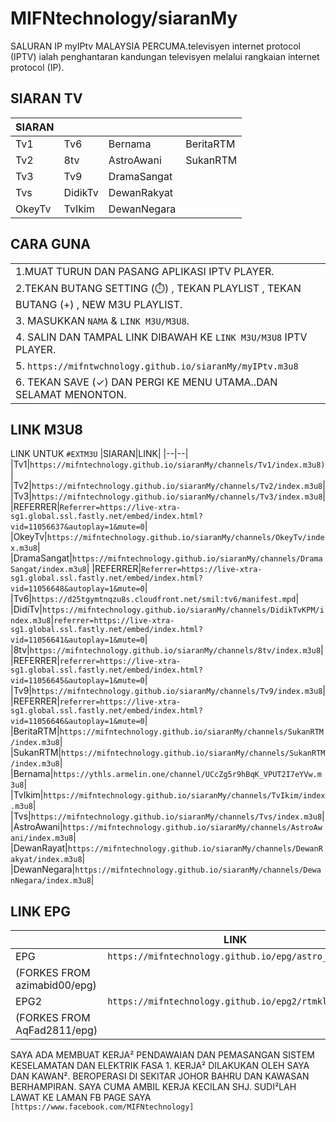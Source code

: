 # MIFNtechnology/siaranMy 
SALURAN IP myIPtv MALAYSIA PERCUMA.televisyen internet protocol (IPTV) ialah penghantaran kandungan televisyen melalui rangkaian internet protocol (IP).
## SIARAN TV
 SIARAN | | | |  
|--|--|--|--|
|Tv1|Tv6|Bernama|BeritaRTM|
|Tv2|8tv|AstroAwani|SukanRTM|
|Tv3|Tv9|DramaSangat||
|Tvs|DidikTv|DewanRakyat||
|OkeyTv|TvIkim|DewanNegara||
## CARA GUNA
| |
|-|
|1.MUAT TURUN DAN PASANG APLIKASI IPTV PLAYER.|
|2.TEKAN BUTANG SETTING (⏱️) , TEKAN PLAYLIST , TEKAN BUTANG (+) , NEW M3U PLAYLIST.|
|3. MASUKKAN `NAMA` & `LINK M3U/M3U8`.
|4. SALIN DAN TAMPAL LINK DIBAWAH KE `LINK M3U/M3U8` IPTV PLAYER.|
|5. `https://mifntwchnology.github.io/siaranMy/myIPtv.m3u8`|
|6. TEKAN SAVE (✓) DAN PERGI KE MENU UTAMA..DAN SELAMAT MENONTON.|
## LINK M3U8 
LINK UNTUK `#EXTM3U`
|SIARAN|LINK|
|--|--|
|Tv1|`https://mifntechnology.github.io/siaranMy/channels/Tv1/index.m3u8)`|
|Tv2|`https://mifntechnology.github.io/siaranMy/channels/Tv2/index.m3u8`|
|Tv3|`https://mifntechnology.github.io/siaranMy/channels/Tv3/index.m3u8`|
|REFERRER|`Referrer=https://live-xtra-sg1.global.ssl.fastly.net/embed/index.html?vid=11056637&autoplay=1&mute=0`|   
|OkeyTv|`https://mifntechnology.github.io/siaranMy/channels/OkeyTv/index.m3u8`|
|DramaSangat|`https://mifntechnology.github.io/siaranMy/channels/DramaSangat/index.m3u8`|
|REFERRER|`Referrer=https://live-xtra-sg1.global.ssl.fastly.net/embed/index.html?vid=11056648&autoplay=1&mute=0`|
|Tv6|`https://d25tgymtnqzu8s.cloudfront.net/smil:tv6/manifest.mpd`|
|DidiTv|`https://mifntechnology.github.io/siaranMy/channels/DidikTvKPM/index.m3u8`|`referrer=https://live-xtra-sg1.global.ssl.fastly.net/embed/index.html?vid=11056641&autoplay=1&mute=0`|
|8tv|`https://mifntechnology.github.io/siaranMy/channels/8tv/index.m3u8`|
|REFERRER|`referrer=https://live-xtra-sg1.global.ssl.fastly.net/embed/index.html?vid=11056645&autoplay=1&mute=0`|
|Tv9|`https://mifntechnology.github.io/siaranMy/channels/Tv9/index.m3u8`|
|REFERRER|`referrer=https://live-xtra-sg1.global.ssl.fastly.net/embed/index.html?vid=11056646&autoplay=1&mute=0`|
|BeritaRTM|`https://mifntechnology.github.io/siaranMy/channels/SukanRTM/index.m3u8`|
|SukanRTM|`https://mifntechnology.github.io/siaranMy/channels/SukanRTM/index.m3u8`|
|Bernama|`https://ythls.armelin.one/channel/UCcZg5r9hBqK_VPUT2I7eYVw.m3u8`|
|TvIkim|`https://mifntechnology.github.io/siaranMy/channels/TvIkim/index.m3u8`|
|Tvs|`https://mifntechnology.github.io/siaranMy/channels/Tvs/index.m3u8`|
|AstroAwani|`https://mifntechnology.github.io/siaranMy/channels/AstroAwani/index.m3u8`|
|DewanRayat|`https://mifntechnology.github.io/siaranMy/channels/DewanRakyat/index.m3u8`|
|DewanNegara|`https://mifntechnology.github.io/siaranMy/channels/DewanNegara/index.m3u8`|
## LINK EPG
|   | LINK |
|--|--|
| EPG | `https://mifntechnology.github.io/epg/astro_epg.xml` |
| (FORKES FROM azimabid00/epg) |
| EPG2 | `https://mifntechnology.github.io/epg2/rtmklik.xml` |
| (FORKES FROM AqFad2811/epg) |


 SAYA ADA MEMBUAT KERJA² PENDAWAIAN DAN PEMASANGAN SISTEM KESELAMATAN DAN ELEKTRIK FASA 1.
 KERJA² DILAKUKAN OLEH SAYA DAN KAWAN².
 BEROPERASI DI SEKITAR JOHOR BAHRU DAN KAWASAN BERHAMPIRAN.
 SAYA CUMA AMBIL KERJA KECILAN SHJ.
 SUDI²LAH LAWAT KE LAMAN FB PAGE SAYA
 `[https://www.facebook.com/MIFNtechnology]`



